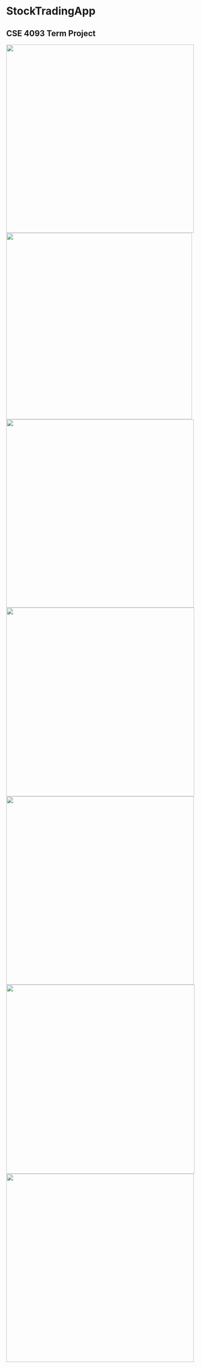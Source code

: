 # StockTradingApp
## CSE 4093 Term Project
<img src="https://github.com/TahaTufekci/StockTradingApp/assets/57589245/eec5a515-d559-4019-8d1f-03a26223816a" width = "500" > <img src="https://github.com/TahaTufekci/StockTradingApp/assets/57589245/c1da2364-d228-445b-a328-da9b91fed9fd" width = "495" >
<img src="https://github.com/TahaTufekci/StockTradingApp/assets/57589245/0216e8a2-ad93-40fa-8012-5ae0f5424256" width = "500" > <img src="https://github.com/TahaTufekci/StockTradingApp/assets/57589245/fd191ff3-10cc-4a38-b60d-158a2ea9446a" width = "501" >
<img src="https://github.com/TahaTufekci/StockTradingApp/assets/57589245/ece322d9-2ba2-4bab-bca2-b33d83b6d652" width = "500" > <img src="https://github.com/TahaTufekci/StockTradingApp/assets/57589245/2b545fc2-da1d-4eaf-ae3b-68f836736bb8" width = "502" >
<img src="https://github.com/TahaTufekci/StockTradingApp/assets/57589245/1811cf53-2425-443f-a6ad-dcf3b265cacf" width = "500" >
